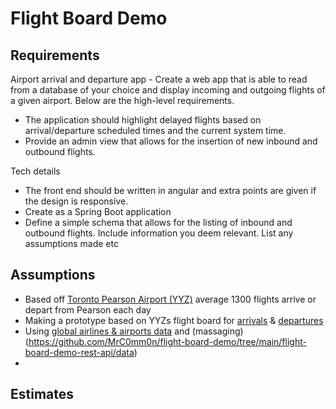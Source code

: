 # Flight Board Demo

## Requirements

Airport arrival and departure app - Create a web app that is able to read from a database of your choice and display incoming and outgoing
flights of a given airport. Below are the high-level requirements.
- The application should highlight delayed flights based on arrival/departure scheduled times and the current system time.
- Provide an admin view that allows for the insertion of new inbound and outbound flights.

Tech details
- The front end should be written in angular and extra points are given if the design is responsive.
- Create as a Spring Boot application
- Define a simple schema that allows for the listing of inbound and outbound flights. Include information you deem relevant. List any assumptions made etc

## Assumptions

- Based off [Toronto Pearson Airport (YYZ)](https://www.torontopearson.com/en/whats-happening/stories/whyyz/how-our-runways-work) average 1300 flights arrive or depart from Pearson each day
- Making a prototype based on YYZs flight board for [arrivals](https://www.torontopearson.com/en/arrivals) & [departures](https://www.torontopearson.com/en/departures)
- Using [global airlines & airports data](https://openflights.org/data.html) and (massaging)(https://github.com/MrC0mm0n/flight-board-demo/tree/main/flight-board-demo-rest-api/data)
- 

## Estimates



